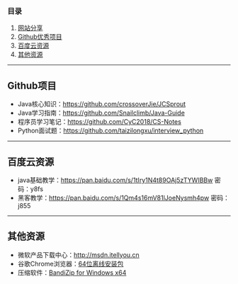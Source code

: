 ### 目录
  1. [网站分享](https://github.com/Zephyr006/sharing/blob/master/website.md)  
  2. [Github优秀项目](#Github项目)
  3. [百度云资源](#百度云资源)  
  4. [其他资源](#其他资源)
------
## Github项目  
- Java核心知识：https://github.com/crossoverJie/JCSprout
- Java学习指南：https://github.com/Snailclimb/Java-Guide
- 程序员学习笔记：https://github.com/CyC2018/CS-Notes
- Python面试题：https://github.com/taizilongxu/interview_python
------
## 百度云资源  
- java基础教学：https://pan.baidu.com/s/1tIry1N4t89OAj5zTYWIBBw 密码：y8fs
- 黑客教学：https://pan.baidu.com/s/1Qm4s16mV81lJoeNysmh4pw 密码：j855
------
## 其他资源  
- 微软产品下载中心：http://msdn.itellyou.cn
- 谷歌Chrome浏览器：[64位离线安装包](www.google.com/chrome/browser/desktop/index.html?platform=win64&extra=stablechannel&standalone=1)
- 压缩软件：[BandiZip for Windows x64](https://cn.bandisoft.com/bandizip//bandizip/dl.php?web) 
